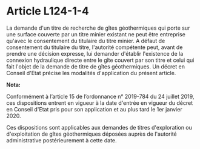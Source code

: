 # Article L124-1-4

La demande d'un titre de recherche de gîtes géothermiques qui porte sur une surface couverte par un titre minier existant ne
peut être entreprise qu'avec le consentement du titulaire du titre minier. A défaut de consentement du titulaire du titre,
l'autorité compétente peut, avant de prendre une décision expresse, lui demander d'établir l'existence de la connexion
hydraulique directe entre le gîte couvert par son titre et celui qui fait l'objet de la demande de titre de gîtes
géothermiques. Un décret en Conseil d'Etat précise les modalités d'application du présent article.

**Nota:**

Conformément à l’article 15 de l’ordonnance n° 2019-784 du 24 juillet 2019, ces dispositions entrent en vigueur à la date
d'entrée en vigueur du décret en Conseil d'Etat pris pour son application et au plus tard le 1er janvier 2020.

Ces dispositions sont applicables aux demandes de titres d'exploration ou d'exploitation de gîtes géothermiques déposées
auprès de l'autorité administrative postérieurement à cette date.


